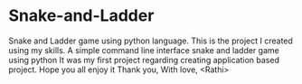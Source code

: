 # Snake-and-Ladder
Snake and Ladder game using python language. This is the project I created using my skills. A simple command line interface snake and ladder game using python  It was my first project regarding creating application based project.  Hope you all enjoy it Thank you, With love, &lt;Rathi>
